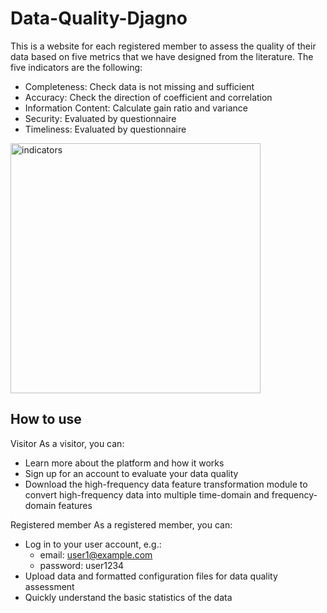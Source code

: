 # Data-Quality-Djagno

This is a website for each registered member to assess the quality of their data based on five metrics that we have designed from the literature.
The five indicators are the following:
- Completeness: Check data is not missing and sufficient
- Accuracy: Check the direction of coefficient and correlation
- Information Content: Calculate gain ratio and variance
- Security: Evaluated by questionnaire
- Timeliness: Evaluated by questionnaire
<img width="400" alt="indicators" src="https://user-images.githubusercontent.com/26138928/164626705-06cbef87-e6e6-4028-a62b-1997262d8462.png">

## How to use
Visitor
As a visitor, you can:

- Learn more about the platform and how it works
- Sign up for an account to evaluate your data quality
- Download the high-frequency data feature transformation module to convert high-frequency data into multiple time-domain and frequency-domain features

Registered member
As a registered member, you can:
- Log in to your user account, e.g.:
  - email: user1@example.com
  - password: user1234
- Upload data and formatted configuration files for data quality assessment
- Quickly understand the basic statistics of the data 
